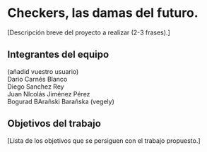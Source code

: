 # Checkers, las damas del futuro.

[Descripción breve del proyecto a realizar (2-3 frases).]

## Integrantes del equipo
(añadid vuestro usuario) <br/>
Dario Carnés Blanco <br/>
Diego Sanchez Rey  <br/>
Juan NIcolás Jiménez Pérez <br/>
Bogurad BArañski Barañska (vegely)  <br/>

## Objetivos del trabajo

[Lista de los objetivos que se persiguen con el trabajo propuesto.]
